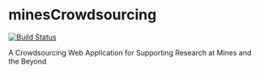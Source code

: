 # minesCrowdsourcing

[![Build Status](https://travis-ci.com/leochely/minesCrowdsourcing.svg?token=uDDgH9kfhf9gYH8s4RHi&branch=master)](https://travis-ci.com/leochely/minesCrowdsourcing)

A Crowdsourcing Web Application for Supporting Research at Mines and the Beyond
